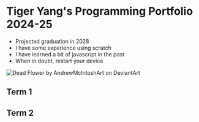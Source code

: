 # Tiger Yang's Programming Portfolio 2024-25
 * Projected graduation in 2028
 * I have some experience using scratch 
 * I have learned a bit of javascript in the past
 * When in doubt, restart your device

<img src="https://encrypted-tbn0.gstatic.com/images?q=tbn:ANd9GcS2XF_TUL9I0KUoQf1hMhRdydnyho2h1BapXVfG3tORY2xYT4-2D82malSNwIfJSkAOqD0&amp;usqp=CAU" alt="Dead Flower by AndrewMcIntoshArt on DeviantArt"/>

## Term 1 

## Term 2
